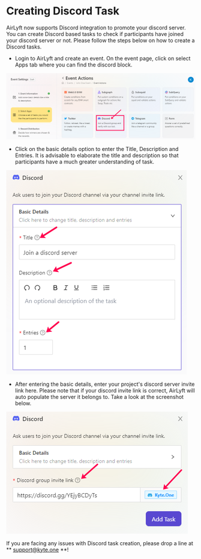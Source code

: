 # Creating Discord Task

AirLyft now supports Discord integration to promote your discord server. You can create Discord based tasks to check if participants have joined your discord server or not. Please follow the steps below on how to create a Discord tasks.

- Login to AirLyft and create an event. On the event page, click on select Apps tab where you can find the discord block. 

![](../../images/DiscordMain.png)

- Click on the basic details option to enter the Title, Description and Entries. It is advisable to elaborate the title and description so that participants have a much greater understanding of task.

![](../../images/DiscordBasics.png)

- After entering the basic details, enter your project's discord server invite link here. Please note that if your discord invite link is correct, AirLyft will auto populate the server it belongs to. Take a look at the screenshot below. 

![](../../images/DiscordLink.png)

If you are facing any issues with Discord task creation, please drop a line at ** support@kyte.one **!